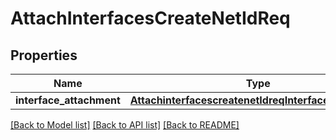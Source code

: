# AttachInterfacesCreateNetIdReq

## Properties
Name | Type | Description | Notes
------------ | ------------- | ------------- | -------------
**interface_attachment** | [**AttachinterfacescreatenetIdreqInterfaceAttachment**](AttachinterfacescreatenetIdreqInterfaceAttachment.md) |  | [optional] 

[[Back to Model list]](../README.md#documentation-for-models) [[Back to API list]](../README.md#documentation-for-api-endpoints) [[Back to README]](../README.md)


